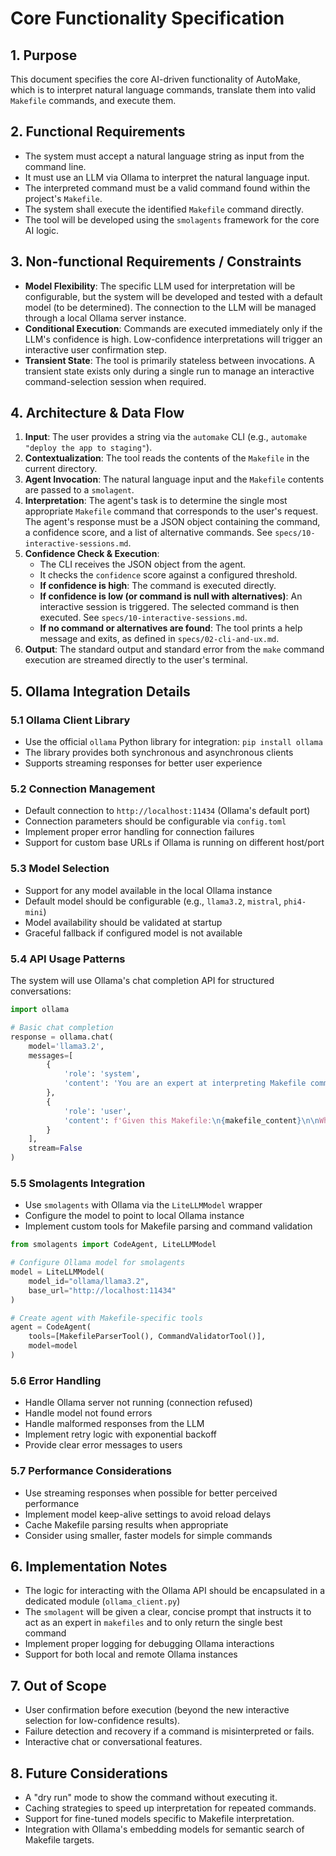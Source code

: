 # Core Functionality Specification

## 1. Purpose
This document specifies the core AI-driven functionality of AutoMake, which is to interpret natural language commands, translate them into valid `Makefile` commands, and execute them.

## 2. Functional Requirements
- The system must accept a natural language string as input from the command line.
- It must use an LLM via Ollama to interpret the natural language input.
- The interpreted command must be a valid command found within the project's `Makefile`.
- The system shall execute the identified `Makefile` command directly.
- The tool will be developed using the `smolagents` framework for the core AI logic.

## 3. Non-functional Requirements / Constraints
- **Model Flexibility**: The specific LLM used for interpretation will be configurable, but the system will be developed and tested with a default model (to be determined). The connection to the LLM will be managed through a local Ollama server instance.
- **Conditional Execution**: Commands are executed immediately only if the LLM's confidence is high. Low-confidence interpretations will trigger an interactive user confirmation step.
- **Transient State**: The tool is primarily stateless between invocations. A transient state exists only during a single run to manage an interactive command-selection session when required.

## 4. Architecture & Data Flow
1. **Input**: The user provides a string via the `automake` CLI (e.g., `automake "deploy the app to staging"`).
2. **Contextualization**: The tool reads the contents of the `Makefile` in the current directory.
3. **Agent Invocation**: The natural language input and the `Makefile` contents are passed to a `smolagent`.
4. **Interpretation**: The agent's task is to determine the single most appropriate `Makefile` command that corresponds to the user's request. The agent's response must be a JSON object containing the command, a confidence score, and a list of alternative commands. See `specs/10-interactive-sessions.md`.
5. **Confidence Check & Execution**:
    - The CLI receives the JSON object from the agent.
    - It checks the `confidence` score against a configured threshold.
    - **If confidence is high**: The command is executed directly.
    - **If confidence is low (or command is null with alternatives)**: An interactive session is triggered. The selected command is then executed. See `specs/10-interactive-sessions.md`.
    - **If no command or alternatives are found**: The tool prints a help message and exits, as defined in `specs/02-cli-and-ux.md`.
6. **Output**: The standard output and standard error from the `make` command execution are streamed directly to the user's terminal.

## 5. Ollama Integration Details

### 5.1 Ollama Client Library
- Use the official `ollama` Python library for integration: `pip install ollama`
- The library provides both synchronous and asynchronous clients
- Supports streaming responses for better user experience

### 5.2 Connection Management
- Default connection to `http://localhost:11434` (Ollama's default port)
- Connection parameters should be configurable via `config.toml`
- Implement proper error handling for connection failures
- Support for custom base URLs if Ollama is running on different host/port

### 5.3 Model Selection
- Support for any model available in the local Ollama instance
- Default model should be configurable (e.g., `llama3.2`, `mistral`, `phi4-mini`)
- Model availability should be validated at startup
- Graceful fallback if configured model is not available

### 5.4 API Usage Patterns
The system will use Ollama's chat completion API for structured conversations:

```python
import ollama

# Basic chat completion
response = ollama.chat(
    model='llama3.2',
    messages=[
        {
            'role': 'system',
            'content': 'You are an expert at interpreting Makefile commands...'
        },
        {
            'role': 'user',
            'content': f'Given this Makefile:\n{makefile_content}\n\nWhat command should I run for: {user_input}'
        }
    ],
    stream=False
)
```

### 5.5 Smolagents Integration
- Use `smolagents` with Ollama via the `LiteLLMModel` wrapper
- Configure the model to point to local Ollama instance
- Implement custom tools for Makefile parsing and command validation

```python
from smolagents import CodeAgent, LiteLLMModel

# Configure Ollama model for smolagents
model = LiteLLMModel(
    model_id="ollama/llama3.2",
    base_url="http://localhost:11434"
)

# Create agent with Makefile-specific tools
agent = CodeAgent(
    tools=[MakefileParserTool(), CommandValidatorTool()],
    model=model
)
```

### 5.6 Error Handling
- Handle Ollama server not running (connection refused)
- Handle model not found errors
- Handle malformed responses from the LLM
- Implement retry logic with exponential backoff
- Provide clear error messages to users

### 5.7 Performance Considerations
- Use streaming responses when possible for better perceived performance
- Implement model keep-alive settings to avoid reload delays
- Cache Makefile parsing results when appropriate
- Consider using smaller, faster models for simple commands

## 6. Implementation Notes
- The logic for interacting with the Ollama API should be encapsulated in a dedicated module (`ollama_client.py`)
- The `smolagent` will be given a clear, concise prompt that instructs it to act as an expert in `makefiles` and to only return the single best command
- Implement proper logging for debugging Ollama interactions
- Support for both local and remote Ollama instances

## 7. Out of Scope
- User confirmation before execution (beyond the new interactive selection for low-confidence results).
- Failure detection and recovery if a command is misinterpreted or fails.
- Interactive chat or conversational features.

## 8. Future Considerations
- A "dry run" mode to show the command without executing it.
- Caching strategies to speed up interpretation for repeated commands.
- Support for fine-tuned models specific to Makefile interpretation.
- Integration with Ollama's embedding models for semantic search of Makefile targets.
